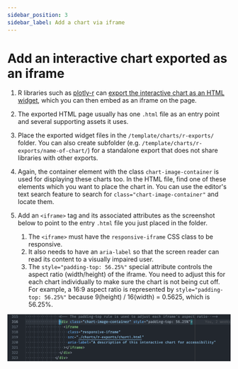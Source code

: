 ```yaml
---
sidebar_position: 3
sidebar_label: Add a chart via iframe
---
```


# Add an interactive chart exported as an iframe

1. R libraries such as [plotly-r](https://plotly-r.com/index.html) can [export the interactive chart as an HTML widget](https://plotly-r.com/saving.html), which you can then embed as an iframe on the page.

2. The exported HTML page usually has one `.html` file as an entry point and several supporting assets it uses.

3. Place the exported widget files in the `/template/charts/r-exports/` folder. You can also create subfolder (e.g. `/template/charts/r-exports/name-of-chart/`) for a standalone export that does not share libraries with other exports.

4. Again, the container element with the class `chart-image-container` is used for displaying these charts too. In the HTML file, find one of these elements which you want to place the chart in. You can use the editor's text search feature to search for `class="chart-image-container"` and locate them.

5. Add an `<iframe>` tag and its associated attributes as the screenshot below to point to the entry `.html` file you just placed in the folder.
   1. The `<iframe>` must have the `responsive-iframe` CSS class to be responsive.
   2. It also needs to have an `aria-label` so that the screen reader can read its content to a visually impaired user.
   3. The `style="padding-top: 56.25%"` special attribute controls the aspect ratio (width/height) of the iframe. You need to adjust this for each chart individually to make sure the chart is not being cut off. For example, a 16:9 aspect ratio is represented by `style="padding-top: 56.25%"` because 9(height) / 16(width) = 0.5625, which is 56.25%.

![Image of vs code editing HTML](/img/tutorial/iframe-chart-div.png)
